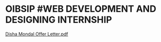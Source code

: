 # OIBSIP #WEB DEVELOPMENT AND DESIGNING INTERNSHIP
[Disha Mondal  Offer Letter.pdf](https://github.com/disha-mondal-github/OIBSIP/files/14803252/Disha.Mondal.Offer.Letter.pdf)
